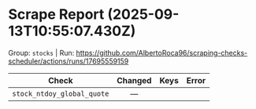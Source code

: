# Scrape Report (2025-09-13T10:55:07.430Z)

Group: `stocks`  |  Run: https://github.com/AlbertoRoca96/scraping-checks-scheduler/actions/runs/17695559159

| Check | Changed | Keys | Error |
|---|:---:|:--|:--|
| `stock_ntdoy_global_quote` | — |  |  |

